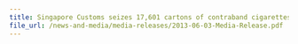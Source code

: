```yaml
---
title: Singapore Customs seizes 17,601 cartons of contraband cigarettes over eight days
file_url: /news-and-media/media-releases/2013-06-03-Media-Release.pdf
---
```

